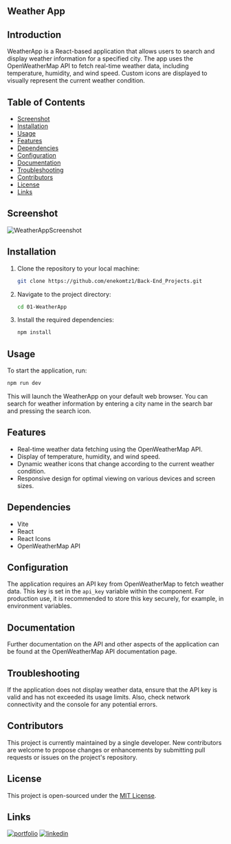 ## Weather App

## Introduction
WeatherApp is a React-based application that allows users to search and display weather information for a specified city. The app uses the OpenWeatherMap API to fetch real-time weather data, including temperature, humidity, and wind speed. Custom icons are displayed to visually represent the current weather condition.

## Table of Contents
- [Screenshot](#screenshot)
- [Installation](#installation)
- [Usage](#usage)
- [Features](#features)
- [Dependencies](#dependencies)
- [Configuration](#configuration)
- [Documentation](#documentation)
- [Troubleshooting](#troubleshooting)
- [Contributors](#contributors)
- [License](#license)
- [Links](#Links)

## Screenshot

![WeatherAppScreenshot](https://i.imgur.com/4RWcDJS.png)

## Installation
1. Clone the repository to your local machine:
   ```bash
   git clone https://github.com/enekomtz1/Back-End_Projects.git
   ```
2. Navigate to the project directory:
   ```bash
   cd 01-WeatherApp
   ```
3. Install the required dependencies:
   ```bash
   npm install
   ```

## Usage
To start the application, run:
```bash
npm run dev
```
This will launch the WeatherApp on your default web browser. You can search for weather information by entering a city name in the search bar and pressing the search icon.

## Features
- Real-time weather data fetching using the OpenWeatherMap API.
- Display of temperature, humidity, and wind speed.
- Dynamic weather icons that change according to the current weather condition.
- Responsive design for optimal viewing on various devices and screen sizes.

## Dependencies
- Vite
- React
- React Icons
- OpenWeatherMap API

## Configuration
The application requires an API key from OpenWeatherMap to fetch weather data. This key is set in the `api_key` variable within the component. For production use, it is recommended to store this key securely, for example, in environment variables.

## Documentation
Further documentation on the API and other aspects of the application can be found at the OpenWeatherMap API documentation page.

## Troubleshooting
If the application does not display weather data, ensure that the API key is valid and has not exceeded its usage limits. Also, check network connectivity and the console for any potential errors.

## Contributors

This project is currently maintained by a single developer. New contributors are welcome to propose changes or enhancements by submitting pull requests or issues on the project's repository.

## License

This project is open-sourced under the [MIT License](https://opensource.org/licenses/MIT).

## Links

[![portfolio](https://img.shields.io/badge/my_portfolio-000?style=for-the-badge&logo=ko-fi&logoColor=white)](https://github.com/enekomtz1)
[![linkedin](https://img.shields.io/badge/linkedin-0A66C2?style=for-the-badge&logo=linkedin&logoColor=white)](https://www.linkedin.com/in/enekomtz)